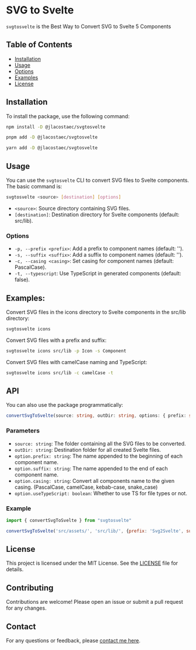 # SVG to Svelte

`svgtosvelte` is the Best Way to Convert SVG to Svelte 5 Components

## Table of Contents

- [Installation](#installation)
- [Usage](#usage)
- [Options](#options)
- [Examples](#examples)
- [License](#license)

## Installation

To install the package, use the following command:

```sh
npm install -D @jlacostaec/svgtosvelte
```
```sh
pnpm add -D @jlacostaec/svgtosvelte
```
```sh
yarn add -D @jlacostaec/svgtosvelte
```

## Usage

You can use the `svgtosvelte` CLI to convert SVG files to Svelte components. The basic command is:

```sh
svgtosvelte <source> [destination] [options]
```

- `<source>`: Source directory containing SVG files.
- `[destination]`: Destination directory for Svelte components (default: src/lib).

### Options 
- `-p, --prefix <prefix>`: Add a prefix to component names (default: '').
- `-s, --suffix <suffix>`: Add a suffix to component names (default: '').
- `-c, --casing <casing>`: Set casing for component names (default: PascalCase).
- `-t, --typescript`: Use TypeScript in generated components (default: false).

## Examples:

Convert SVG files in the icons directory to Svelte components in the src/lib directory:

```sh
svgtosvelte icons
```

Convert SVG files with a prefix and suffix:

```sh
svgtosvelte icons src/lib -p Icon -s Component
```

Convert SVG files with camelCase naming and TypeScript:

```sh
svgtosvelte icons src/lib -c camelCase -t
```


## API

You can also use the package programmatically:

```ts
convertSvgToSvelte(source: string, outDir: string, options: { prefix: string, suffix: string, casing: CasingFormat, useTypeScript: boolean }): void
```

### Parameters

- `source: string`: The folder containing all the SVG files to be converted.
- `outDir: string`: Destination folder for all created Svelte files.
- `option.prefix: string`: The name appended to the beginning of each component name.
- `option.suffix: string`: The name appended to the end of each component name.
- `option.casing: string`: Convert all components name to the given casing. (PascalCase, camelCase, kebab-case, snake_case)
- `option.useTypeScript: boolean`: Whether to use TS for file types or not.


### Example

```javascript
import { convertSvgToSvelte } from "svgtosvelte"

convertSvgToSvelte('src/assets/', 'src/lib/', {prefix: 'Svg2Svelte', suffix: 'byAuthor', casing: 'PascalCase', useTypeScript: true});

```

## License

This project is licensed under the MIT License. See the [LICENSE](LICENSE) file for details.

## Contributing

Contributions are welcome! Please open an issue or submit a pull request for any changes.

## Contact

For any questions or feedback, please [contact me here](https://jorgelacosta.com).
